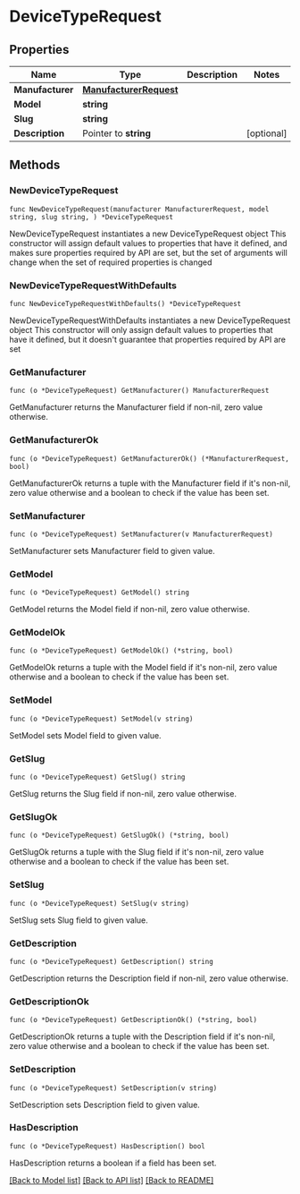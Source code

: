 # DeviceTypeRequest

## Properties

Name | Type | Description | Notes
------------ | ------------- | ------------- | -------------
**Manufacturer** | [**ManufacturerRequest**](ManufacturerRequest.md) |  | 
**Model** | **string** |  | 
**Slug** | **string** |  | 
**Description** | Pointer to **string** |  | [optional] 

## Methods

### NewDeviceTypeRequest

`func NewDeviceTypeRequest(manufacturer ManufacturerRequest, model string, slug string, ) *DeviceTypeRequest`

NewDeviceTypeRequest instantiates a new DeviceTypeRequest object
This constructor will assign default values to properties that have it defined,
and makes sure properties required by API are set, but the set of arguments
will change when the set of required properties is changed

### NewDeviceTypeRequestWithDefaults

`func NewDeviceTypeRequestWithDefaults() *DeviceTypeRequest`

NewDeviceTypeRequestWithDefaults instantiates a new DeviceTypeRequest object
This constructor will only assign default values to properties that have it defined,
but it doesn't guarantee that properties required by API are set

### GetManufacturer

`func (o *DeviceTypeRequest) GetManufacturer() ManufacturerRequest`

GetManufacturer returns the Manufacturer field if non-nil, zero value otherwise.

### GetManufacturerOk

`func (o *DeviceTypeRequest) GetManufacturerOk() (*ManufacturerRequest, bool)`

GetManufacturerOk returns a tuple with the Manufacturer field if it's non-nil, zero value otherwise
and a boolean to check if the value has been set.

### SetManufacturer

`func (o *DeviceTypeRequest) SetManufacturer(v ManufacturerRequest)`

SetManufacturer sets Manufacturer field to given value.


### GetModel

`func (o *DeviceTypeRequest) GetModel() string`

GetModel returns the Model field if non-nil, zero value otherwise.

### GetModelOk

`func (o *DeviceTypeRequest) GetModelOk() (*string, bool)`

GetModelOk returns a tuple with the Model field if it's non-nil, zero value otherwise
and a boolean to check if the value has been set.

### SetModel

`func (o *DeviceTypeRequest) SetModel(v string)`

SetModel sets Model field to given value.


### GetSlug

`func (o *DeviceTypeRequest) GetSlug() string`

GetSlug returns the Slug field if non-nil, zero value otherwise.

### GetSlugOk

`func (o *DeviceTypeRequest) GetSlugOk() (*string, bool)`

GetSlugOk returns a tuple with the Slug field if it's non-nil, zero value otherwise
and a boolean to check if the value has been set.

### SetSlug

`func (o *DeviceTypeRequest) SetSlug(v string)`

SetSlug sets Slug field to given value.


### GetDescription

`func (o *DeviceTypeRequest) GetDescription() string`

GetDescription returns the Description field if non-nil, zero value otherwise.

### GetDescriptionOk

`func (o *DeviceTypeRequest) GetDescriptionOk() (*string, bool)`

GetDescriptionOk returns a tuple with the Description field if it's non-nil, zero value otherwise
and a boolean to check if the value has been set.

### SetDescription

`func (o *DeviceTypeRequest) SetDescription(v string)`

SetDescription sets Description field to given value.

### HasDescription

`func (o *DeviceTypeRequest) HasDescription() bool`

HasDescription returns a boolean if a field has been set.


[[Back to Model list]](../README.md#documentation-for-models) [[Back to API list]](../README.md#documentation-for-api-endpoints) [[Back to README]](../README.md)


